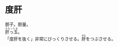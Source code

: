 # 度肝

<div class="vocab-term">
<div class="vocab-term-title">胆子。胆量。</div>
<div class="vocab-term-content">
<ruby>肝っ玉<rt>きもったま</rt></ruby>。
<br>
「度肝を抜く」非常にびっくりさせる。<ruby>肝<rt>きも</rt></ruby>をつぶさせる。
</div>
</div>